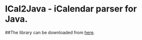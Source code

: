 # ICal2Java - iCalendar parser for Java.
##The library can be downloaded from <a href = "https://larssonphilip.github.io/ICal2Java.jar">here</a>.
